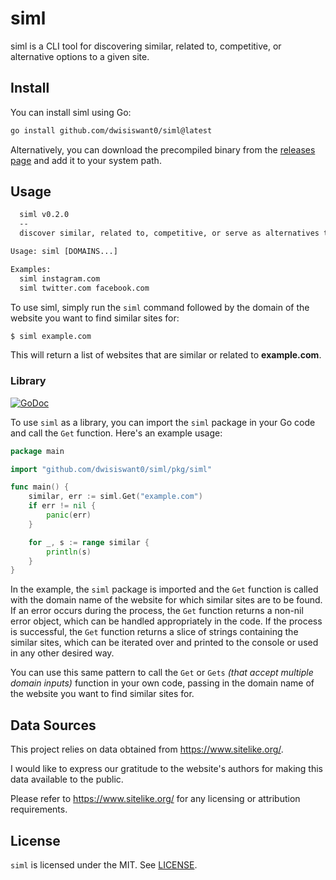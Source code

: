 # siml

siml is a CLI tool for discovering similar, related to, competitive, or alternative options to a given site.

## Install

You can install siml using Go:
```bash
go install github.com/dwisiswant0/siml@latest
```

Alternatively, you can download the precompiled binary from the [releases page](https://github.com/dwisiswant0/siml/releases) and add it to your system path.

## Usage

```txt
  siml v0.2.0
  --
  discover similar, related to, competitive, or serve as alternatives to a given website.

Usage: siml [DOMAINS...]

Examples:
  siml instagram.com
  siml twitter.com facebook.com
```

To use siml, simply run the `siml` command followed by the domain of the website you want to find similar sites for:

```bash
$ siml example.com
```

This will return a list of websites that are similar or related to **example.com**.

### Library

[![GoDoc](https://pkg.go.dev/static/frontend/badge/badge.svg)](http://pkg.go.dev/github.com/dwisiswant0/siml/pkg/siml)

To use `siml` as a library, you can import the `siml` package in your Go code and call the `Get` function. Here's an example usage:

```go
package main

import "github.com/dwisiswant0/siml/pkg/siml"

func main() {
	similar, err := siml.Get("example.com")
	if err != nil {
		panic(err)
	}

	for _, s := range similar {
		println(s)
	}
}
```

In the example, the `siml` package is imported and the `Get` function is called with the domain name of the website for which similar sites are to be found. If an error occurs during the process, the `Get` function returns a non-nil error object, which can be handled appropriately in the code. If the process is successful, the `Get` function returns a slice of strings containing the similar sites, which can be iterated over and printed to the console or used in any other desired way.

You can use this same pattern to call the `Get` or `Gets` _(that accept multiple domain inputs)_ function in your own code, passing in the domain name of the website you want to find similar sites for.

## Data Sources

This project relies on data obtained from https://www.sitelike.org/.

I would like to express our gratitude to the website's authors for making this data available to the public.

Please refer to https://www.sitelike.org/ for any licensing or attribution requirements.

## License

`siml` is licensed under the MIT. See [LICENSE](https://github.com/dwisiswant0/siml/blob/master/LICENSE).